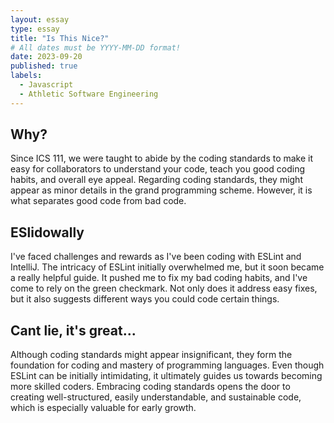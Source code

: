 ```yaml
---
layout: essay
type: essay
title: "Is This Nice?"
# All dates must be YYYY-MM-DD format!
date: 2023-09-20
published: true
labels:
  - Javascript
  - Athletic Software Engineering
---
```




## Why?
 Since ICS 111, we were taught to abide by the coding standards to make it easy for collaborators to understand your code, teach you good coding habits, and overall eye appeal. Regarding coding standards, they might appear as minor details in the grand programming scheme. However, it is what separates good code from bad code. </p>

## ESlidowally
I've faced challenges and rewards as I've been coding with ESLint and IntelliJ. The intricacy of ESLint initially overwhelmed me, but it soon became a really helpful guide. It pushed me to fix my bad coding habits, and I've come to rely on the green checkmark. Not only does it address easy fixes, but it also suggests different ways you could code certain things.

## Cant lie, it's great...
Although coding standards might appear insignificant, they form the foundation for coding and mastery of programming languages. Even though ESLint can be initially intimidating, it ultimately guides us towards becoming more skilled coders. Embracing coding standards opens the door to creating well-structured, easily understandable, and sustainable code, which is especially valuable for early growth.
